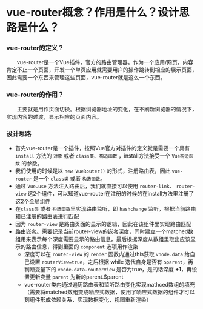 # vue-router概念？作用是什么？设计思路是什么？

### vue-router的定义？
&emsp;&emsp;vue-router是一个Vue插件，官方的路由管理器。作为一个应用/网页，内容肯定不止一个页面，开发一个单页应用就需要用户的操作跳转到相应的展示页面，因此需要一个东西来管理这些页面，vue-router就是这么一个东西。

### vue-router的作用？
&emsp;&emsp;主要就是用作页面切换。根据浏览器地址的变化，在不刷新浏览器的情况下，实现内容的过渡，显示相应的页面内容。

### 设计思路

- 首先vue-router是一个插件，按照Vue官方对插件的定义就是需要一个具有 `install` 方法的 `对象` 或者 `class类`、`构造函数` ，install方法接受一个 `Vue构造函数` 的参数。
- 我们使用的时候是以 `new VueRouter()` 的形式，注册路由表，因此 `vue-router` 是一个 `class类` 或者 `构造函数`。
- 通过 `Vue.use` 方法注入路由后，我们就直接可以使用 `router-link`、 `router-view` 这2个组件，可以知道vue-router在注册的时候的在install方法里注册了这2个全局组件
- 在`class类` 或者 `构造函数`里实现路由监听，即 `hashchange` 监听，根据当前路由和已注册的路由表进行匹配
- 因为 `router-view` 是路由页面的显示的逻辑，因此在该组件里实现路由匹配
- 路由嵌套。需要记录当前router-view的嵌套深度，同时建立一个matched数组用来表示每个深度需要显示的路由信息，最后根据深度从数组里取出应该显示的路由信息，得到里面的 `component` 选项用作渲染
    - 深度可以在 `router-view` 的 `render` 函数内通过this获取 `vnode.data` 给自己设置 `routerView=true`，之后根据 while 迭代自身是否有 `$parent`，再判断变量下的 `vnode.data.routerView` 是否为true，是的话深度 **+1**，再设置更新变量 `parent` 为新的parent.$parent
    - vue-router类内通过遍历路由表和监听路由变化实现mathced数组的填充（需要将matched数组变成响应式数据，使用了响应式数据的组件才可以刻组件形成依赖关系，实现数据变化，视图重新渲染）
